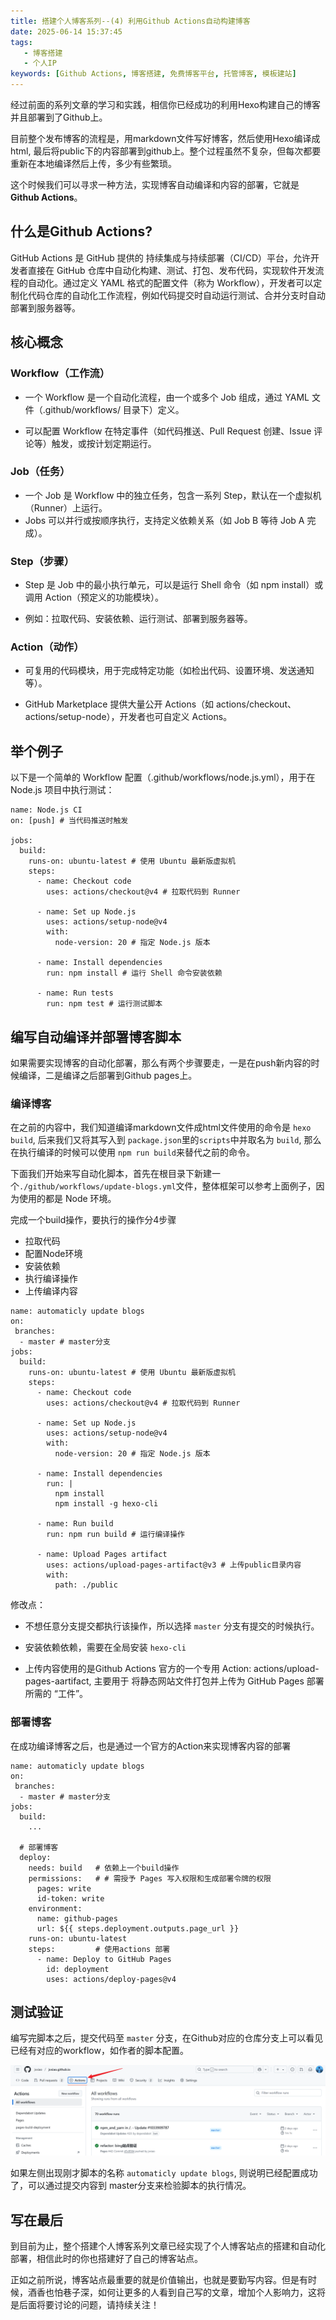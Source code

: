 ```yaml
---
title: 搭建个人博客系列--(4) 利用Github Actions自动构建博客
date: 2025-06-14 15:37:45
tags: 
   - 博客搭建
   - 个人IP
keywords: [Github Actions, 博客搭建, 免费博客平台, 托管博客, 模板建站]
---
```


经过前面的系列文章的学习和实践，相信你已经成功的利用Hexo构建自己的博客并且部署到了Github上。

目前整个发布博客的流程是，用markdown文件写好博客，然后使用Hexo编译成html, 最后将public下的内容部署到github上。整个过程虽然不复杂，但每次都要重新在本地编译然后上传，多少有些繁琐。

这个时候我们可以寻求一种方法，实现博客自动编译和内容的部署，它就是 **Github Actions**。

## 什么是Github Actions?

GitHub Actions 是 GitHub 提供的 持续集成与持续部署（CI/CD）平台，允许开发者直接在 GitHub 仓库中自动化构建、测试、打包、发布代码，实现软件开发流程的自动化。通过定义 YAML 格式的配置文件（称为 Workflow），开发者可以定制化代码仓库的自动化工作流程，例如代码提交时自动运行测试、合并分支时自动部署到服务器等。

## 核心概念

### Workflow（工作流）
- 一个 Workflow 是一个自动化流程，由一个或多个 Job 组成，通过 YAML 文件（.github/workflows/ 目录下）定义。

- 可以配置 Workflow 在特定事件（如代码推送、Pull Request 创建、Issue 评论等）触发，或按计划定期运行。

### Job（任务）

- 一个 Job 是 Workflow 中的独立任务，包含一系列 Step，默认在一个虚拟机（Runner）上运行。
- Jobs 可以并行或按顺序执行，支持定义依赖关系（如 Job B 等待 Job A 完成）。

### Step（步骤）

- Step 是 Job 中的最小执行单元，可以是运行 Shell 命令（如 npm install）或调用 Action（预定义的功能模块）。

- 例如：拉取代码、安装依赖、运行测试、部署到服务器等。

### Action（动作）

- 可复用的代码模块，用于完成特定功能（如检出代码、设置环境、发送通知等）。

- GitHub Marketplace 提供大量公开 Actions（如 actions/checkout、actions/setup-node），开发者也可自定义 Actions。

## 举个例子

以下是一个简单的 Workflow 配置（.github/workflows/node.js.yml），用于在 Node.js 项目中执行测试：

```
name: Node.js CI
on: [push] # 当代码推送时触发

jobs:
  build:
    runs-on: ubuntu-latest # 使用 Ubuntu 最新版虚拟机
    steps:
      - name: Checkout code
        uses: actions/checkout@v4 # 拉取代码到 Runner

      - name: Set up Node.js
        uses: actions/setup-node@v4
        with:
          node-version: 20 # 指定 Node.js 版本

      - name: Install dependencies
        run: npm install # 运行 Shell 命令安装依赖

      - name: Run tests
        run: npm test # 运行测试脚本
```

## 编写自动编译并部署博客脚本

如果需要实现博客的自动化部署，那么有两个步骤要走，一是在push新内容的时候编译，二是编译之后部署到Github pages上。

### 编译博客

在之前的内容中，我们知道编译markdown文件成html文件使用的命令是 `hexo build`, 后来我们又将其写入到 `package.json`里的`scripts`中并取名为 `build`, 那么在执行编译的时候可以使用 `npm run build`来替代之前的命令。

下面我们开始来写自动化脚本，首先在根目录下新建一个`./github/workflows/update-blogs.yml`文件，整体框架可以参考上面例子，因为使用的都是 Node 环境。

完成一个build操作，要执行的操作分4步骤
 - 拉取代码
 - 配置Node环境
 - 安装依赖
 - 执行编译操作
 - 上传编译内容
```
name: automaticly update blogs
on: 
 branches:
  - master # master分支
jobs:
  build:
    runs-on: ubuntu-latest # 使用 Ubuntu 最新版虚拟机
    steps:
      - name: Checkout code
        uses: actions/checkout@v4 # 拉取代码到 Runner

      - name: Set up Node.js
        uses: actions/setup-node@v4
        with:
          node-version: 20 # 指定 Node.js 版本

      - name: Install dependencies
        run: |
          npm install
          npm install -g hexo-cli

      - name: Run build
        run: npm run build # 运行编译操作
      
      - name: Upload Pages artifact
        uses: actions/upload-pages-artifact@v3 # 上传public目录内容
        with:
          path: ./public

```

修改点：

- 不想任意分支提交都执行该操作，所以选择  `master` 分支有提交的时候执行。

- 安装依赖依赖，需要在全局安装 `hexo-cli`

- 上传内容使用的是Github Actions 官方的一个专用 Action: actions/upload-pages-aartifact, 主要用于 将静态网站文件打包并上传为 GitHub Pages 部署所需的 “工件”。


### 部署博客

在成功编译博客之后，也是通过一个官方的Action来实现博客内容的部署

```
name: automaticly update blogs
on: 
 branches:
  - master # master分支
jobs:
  build:
    ...

  # 部署博客  
  deploy:
    needs: build   # 依赖上一个build操作
    permissions:   # # 需授予 Pages 写入权限和生成部署令牌的权限
      pages: write
      id-token: write
    environment:
      name: github-pages
      url: ${{ steps.deployment.outputs.page_url }}
    runs-on: ubuntu-latest
    steps:         # 使用actions 部署
      - name: Deploy to GitHub Pages
        id: deployment
        uses: actions/deploy-pages@v4

```

## 测试验证

编写完脚本之后，提交代码至 `master` 分支，在Github对应的仓库分支上可以看见已经有对应的workflow，如作者的脚本配置。

![actions](../imgs/build-blog4/actions.png)

如果左侧出现刚才脚本的名称 `automaticly update blogs`, 则说明已经配置成功了，可以通过提交内容到 master分支来检验脚本的执行情况。


## 写在最后

到目前为止，整个搭建个人博客系列文章已经实现了个人博客站点的搭建和自动化部署，相信此时的你也搭建好了自己的博客站点。

正如之前所说，博客站点最重要的就是价值输出，也就是要勤写内容。但是有时候，酒香也怕巷子深，如何让更多的人看到自己写的文章，增加个人影响力，这将是后面将要讨论的问题，请持续关注！
